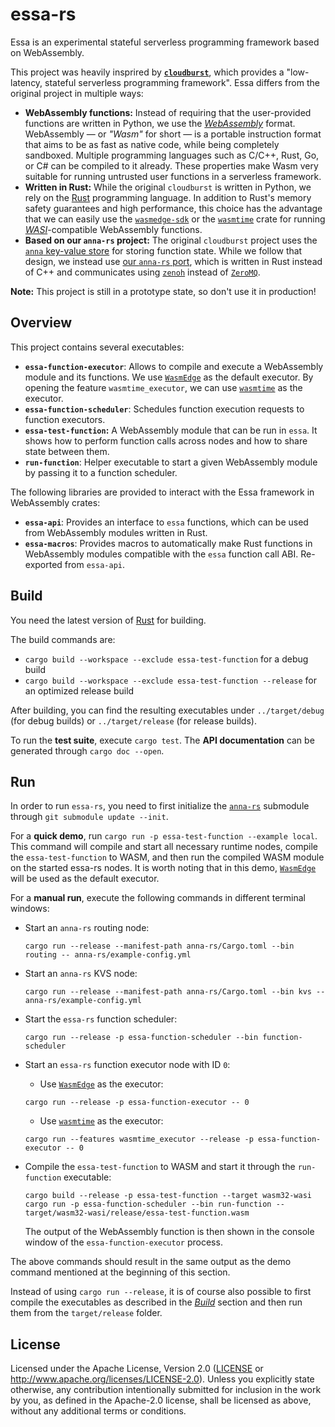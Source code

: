 # essa-rs

Essa is an experimental stateful serverless programming framework based on WebAssembly.

This project was heavily insprired by **[`cloudburst`](https://github.com/hydro-project/cloudburst)**, which provides a "low-latency, stateful serverless programming framework". Essa differs from the original project in multiple ways:

- **WebAssembly functions:** Instead of requiring that the user-provided functions are written in Python, we use the [_WebAssembly_](https://webassembly.org/) format. WebAssembly — or _"Wasm"_ for short — is a portable instruction format that aims to be as fast as native code, while being completely sandboxed. Multiple programming languages such as C/C++, Rust, Go, or C# can be compiled to it already. These properties make Wasm very suitable for running untrusted user functions in a serverless framework.
- **Written in Rust:** While the original `cloudburst` is written in Python, we rely on the [Rust](https://www.rust-lang.org/) programming language. In addition to Rust's memory safety guarantees and high performance, this choice has the advantage that we can easily use the [`wasmedge-sdk`](https://github.com/WasmEdge/WasmEdge/tree/master/bindings/rust/wasmedge-sdk) or the [`wasmtime`](https://github.com/bytecodealliance/wasmtime) crate for running [_WASI_](https://wasi.dev/)-compatible WebAssembly functions.
- **Based on our `anna-rs` project:** The original `cloudburst` project uses the [`anna` key-value store](https://github.com/hydro-project/anna) for storing function state. While we follow that design, we instead use [our `anna-rs` port](https://github.com/essa-project/anna-rs), which is written in Rust instead of C++ and communicates using [`zenoh`](https://zenoh.io/) instead of [`ZeroMQ`](https://zeromq.org/).

**Note:** This project is still in a prototype state, so don't use it in production!

## Overview

This project contains several executables:

- **`essa-function-executor`**: Allows to compile and execute a WebAssembly module and its functions. We use [`WasmEdge`](https://github.com/WasmEdge/WasmEdge) as the default executor. By opening the feature `wasmtime_executor`, we can use [`wasmtime`](https://github.com/bytecodealliance/wasmtime) as the executor.
- **`essa-function-scheduler`**: Schedules function execution requests to function executors.
- **`essa-test-function`:** A WebAssembly module that can be run in `essa`. It shows how to perform function calls across nodes and how to share state between them.
- **`run-function`**: Helper executable to start a given WebAssembly module by passing it to a function scheduler.

The following libraries are provided to interact with the Essa framework in WebAssembly crates:


- **`essa-api`**: Provides an interface to `essa` functions, which can be used from WebAssembly modules written in Rust.
- **`essa-macros`**: Provides macros to automatically make Rust functions in WebAssembly modules compatible with the `essa` function call ABI. Re-exported from `essa-api`.

## Build

You need the latest version of [Rust](https://www.rust-lang.org/) for building.

The build commands are:

- `cargo build --workspace --exclude essa-test-function` for a debug build
- `cargo build --workspace --exclude essa-test-function --release` for an optimized release build

After building, you can find the resulting executables under `../target/debug` (for debug builds) or `../target/release` (for release builds).

To run the **test suite**, execute `cargo test`. The **API documentation** can be generated through `cargo doc --open`.

## Run

In order to run `essa-rs`, you need to first initialize the [`anna-rs`](https://github.com/essa-project/anna-rs) submodule through `git submodule update --init`.

For a **quick demo**, run `cargo run -p essa-test-function --example local`. This command will compile and start all necessary runtime nodes, compile the `essa-test-function` to WASM, and then run the compiled WASM module on the started essa-rs nodes. It is worth noting that in this demo, [`WasmEdge`](https://github.com/WasmEdge/WasmEdge) will be used as the default executor.

For a **manual run**, execute the following commands in different terminal windows:

- Start an `anna-rs` routing node:

  ```
  cargo run --release --manifest-path anna-rs/Cargo.toml --bin routing -- anna-rs/example-config.yml
  ```
- Start an `anna-rs` KVS node:

  ```
  cargo run --release --manifest-path anna-rs/Cargo.toml --bin kvs -- anna-rs/example-config.yml
  ```
- Start the `essa-rs` function scheduler:

  ```
  cargo run --release -p essa-function-scheduler --bin function-scheduler
  ```
- Start an `essa-rs` function executor node with ID `0`:

  - Use [`WasmEdge`](https://github.com/WasmEdge/WasmEdge) as the executor:

  ```
  cargo run --release -p essa-function-executor -- 0
  ```
  - Use [`wasmtime`](https://github.com/bytecodealliance/wasmtime) as the executor:

  ```
  cargo run --features wasmtime_executor --release -p essa-function-executor -- 0
  ```
- Compile the `essa-test-function` to WASM and start it through the `run-function` executable:

  ```
  cargo build --release -p essa-test-function --target wasm32-wasi
  cargo run -p essa-function-scheduler --bin run-function -- target/wasm32-wasi/release/essa-test-function.wasm
  ```
  The output of the WebAssembly function is then shown in the console window of the `essa-function-executor` process.

The above commands should result in the same output as the demo command mentioned at the beginning of this section.

Instead of using `cargo run --release`, it is of course also possible to first compile the executables as described in the [_Build_](#build) section and then run them from the `target/release` folder.

## License

Licensed under the Apache License, Version 2.0 ([LICENSE](LICENSE) or <http://www.apache.org/licenses/LICENSE-2.0>). Unless you explicitly state otherwise, any contribution intentionally submitted for inclusion in the work by you, as defined in the Apache-2.0 license, shall be licensed as above, without any additional terms or conditions.
